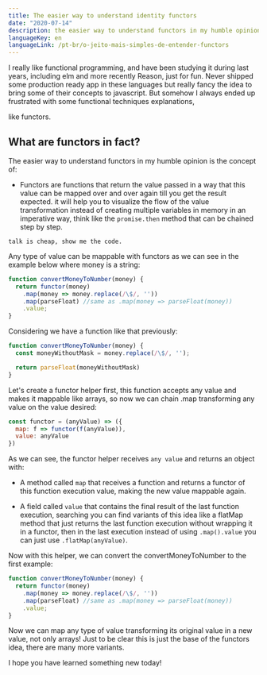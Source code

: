 ```yaml
---
title: The easier way to understand identity functors
date: "2020-07-14"
description: the easier way to understand functors in my humble opinion is the concept of...
languageKey: en
languageLink: /pt-br/o-jeito-mais-simples-de-entender-functors
---
```


I really like functional programming, and have been studying it during last years, including elm and more recently Reason, just for fun. Never shipped some production ready app in these languages but really fancy the idea to bring some of their concepts to javascript. But somehow I always ended up frustrated with some functional techniques explanations,

like functors.

<h2 class="subtitle--separator">What are functors in fact?</h2>


The easier way to understand functors in my humble opinion is the concept of: 

- Functors are functions that return the value passed in a way that this value can be mapped over and over again till you get the result expected. it will help you to visualize the flow of the value transformation instead of creating multiple variables in memory in an imperative way, think like the `promise.then` method that can be chained step by step.

`talk is cheap, show me the code.`

Any type of value can be mappable with functors as we can see in the example below where money is a string:

```js
function convertMoneyToNumber(money) {
  return functor(money)
    .map(money => money.replace(/\$/, ''))
	.map(parseFloat) //same as .map(money => parseFloat(money))
    .value;
}
```

Considering we have a function like that previously:

```js
function convertMoneyToNumber(money) {
  const moneyWithoutMask = money.replace(/\$/, '');

  return parseFloat(moneyWithoutMask)
}
```

Let's create a functor helper first, this function accepts any value and makes it mappable like arrays, so now we can chain .map transforming any value on the value desired:

```js
const functor = (anyValue) => ({
  map: f => functor(f(anyValue)),
  value: anyValue
})
```

As we can see, the functor helper receives `any value` and returns an object with:

  - A method called `map` that receives a function and returns a functor of this function execution value, making the new value mappable again.

  - A field called `value` that contains the final result of the last function execution, searching you can find variants of this idea like a flatMap method that just returns the last function execution without wrapping it in a functor, then in the last execution instead of using `.map().value` you can just use `.flatMap(anyValue)`.

Now with this helper, we can convert the convertMoneyToNumber to the first example:

```js
function convertMoneyToNumber(money) {
  return functor(money)
    .map(money => money.replace(/\$/, ''))
	.map(parseFloat) //same as .map(money => parseFloat(money))
    .value;
}
```

Now we can map any type of value transforming its original value in a new value, not only arrays! Just to be clear this is just the base of the functors idea, there are many more variants.

I hope you have learned something new today! 